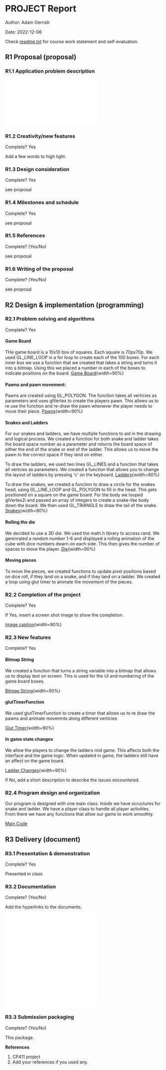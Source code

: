# PROJECT Report

Author: Adam Gerrish

Date: 2022-12-06

Check [readme.txt](readme.txt) for course work statement and self-evaluation. 
  

## R1 Proposal (proposal)

### R1.1 Application problem description
 

![proposal](proposal.html)
	

### R1.2 Creativity/new features

Complete? Yes

Add a few words to high light.


### R1.3 Design consideration

Complete? Yes

see proposal


### R1.4 Milestones and schedule

Complete? Yes

see proposal


### R1.5 References

Complete? (Yes/No) 

see proposal


### R1.6 Writing of the proposal

Complete? (Yes/No) 

see proposal


## R2 Design & implementation (programming)

### R2.1 Problem solving and algorithms

Complete? Yes
#### Game Board
THe game board is a 10x10 box of squares. Each square is 70px70p. We used GL_LINE_LOOP in a for loop to create each of the 100 boxes. For each inner box we use a function that we created that takes a string and turns it into a bitmap. Using this we placed a number in each of the boxes to indicate positions on the board.
[Game Board](images/gameboard.png){width=90%}

#### Pawns and pawn movement:
Pawns are created using GL_POLYGON. The function takes all verticies as parameters and uses glVertex to create the players pawn. This allows us to re use the function and re-draw the pawn whenever the player needs to move their piece.
[Pawns](images/pawns.png){width=90%}

#### Snakes and Ladders
For our snakes and ladders, we have multiple functions to aid in the drawing and logical process. We created a function for both snake and ladder takes the board space number as a parameter and returns the board space of either the end of the snake or end of the ladder. This allows us to move the pawn to the correct space if they land on either.

To draw the ladders, we used two lines GL_LINES and a function that takes all vertcies as parameters. We created a function that allows you to change the layout of ladders by pressing 'c' on the keyboard.
[Ladders](images/ladders.png){width=90%}

To draw the snakes, we created a function to draw a circle for the snakes head, using GL_LINE_LOOP and GL_POLYGON to fill in the head. This gets positioned on a square on the game board. For the body we looped glVertex2i and passed an array of integers to create a snake-like body down the board. We then used GL_TRIANGLE to draw the tail of the snake.
[Snakes](images/snakes.png){width=90%}

#### Rolling the die
We decided to use a 3D die. We used the math.h library to access rand. We gerenrated a random number 1-6 and displayed a rolling animation of the cube with dice numbers dwarn on each side. This then gives the number of spaces to move the player.
[Die](images/die.png){width=90%}

#### Moving pieces
To move the pieces, we created functions to update pixel positions based on dice roll, if they land on a snake, and if they land on a ladder. We created a loop using glut timer to animate the movement of the pieces.

### R2.2 Completion of the project

Complete? Yes

If Yes, insert a screen shot image to show the completion.

[image caption](images/gameboard.png){width=90%}

### R2.3 New features
Complete? Yes 
#### Bitmap String
We created a function that turns a string variable into a bitmap that allows us to display text on screen. This is used for the UI and numbering of the game board boxes.

[Bitmap String](images/bmp.png){width=90%}

#### glutTimerFunction
We used glutTimerFunction to create a timer that allows us to re draw the pawns and animate movemnts along different verticies

[Glut Timer](images/timer.png){width=90%}

#### In game state changes
We allow the players to change the ladders mid game. This affects both the interface and the game logic. When updated in game, the ladders still have an affect on the game board.

[Ladder Changes](ladderswap/.png){width=90%}

If No, add a short description to describe the issues encountered.

### R2.4 Program design and organization
 
Our program is designed with one main class. Inside we have scructures for snake and ladder.
We have a player class to handle all player activities. From there we have any functions that allow our game to work smoothly.

[Main Code](BoardGame/main.cpp)

## R3 Delivery (document)

### R3.1 Presentation & demonstration

Complete? Yes

Presented in class

### R3.2 Documentation
 

Complete? (Yes/No) 

Add the hyperlinks to the documents. 

![Project Report](project_report.html)
![Presentation Slides](presentation.pdf)
	
### R3.3 Submission packaging

Complete? (Yes/No) 

This package.

**References**

1. CP411 project
2. Add your references if you used any. 
